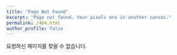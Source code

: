 ```yaml
---
title: "Page Not Found"
excerpt: "Page not found. Your pixels are in another canvas."
permalink: /404.html
author_profile: false
---
```


요청하신 페이지를 찾을 수 없습니다.

<script>
  var GOOG_FIXURL_LANG = 'en';
  var GOOG_FIXURL_SITE = 'https://parkchoongho.github.io'
</script>
<script src="https://linkhelp.clients.google.com/tbproxy/lh/wm/fixurl.js">
</script>